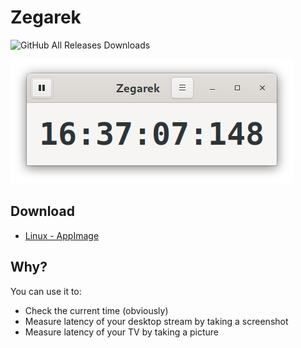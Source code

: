 # Zegarek

![GitHub All Releases Downloads](https://img.shields.io/github/downloads/konradmb/zegarek/total?color=brightgreen)

![Zegarek's main window](res/screenshot.png)

## Download
* [Linux - AppImage](https://github.com/konradmb/zegarek/releases/latest)

## Why?

You can use it to:
- Check the current time (obviously)
- Measure latency of your desktop stream by taking a screenshot
- Measure latency of your TV by taking a picture
